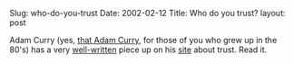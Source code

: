 Slug: who-do-you-trust
Date: 2002-02-12
Title: Who do you trust?
layout: post

Adam Curry (yes, <a href="http://mtv.curry.com/">that Adam Curry</a>, for those of you who grew up in the 80&#39;s) has a very <a href="http://live.curry.com/stories/2002/02/11/trust.html">well-written</a> piece up on his <a href="http://live.curry.com/">site</a> about trust. Read it.
